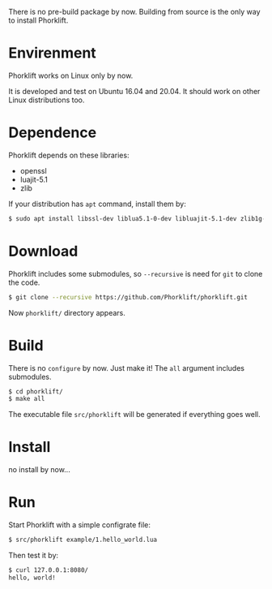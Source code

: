 There is no pre-build package by now. Building from source is the only way to install Phorklift.

# Envirenment

Phorklift works on Linux only by now.

It is developed and test on Ubuntu 16.04 and 20.04.
It should work on other Linux distributions too.

# Dependence

Phorklift depends on these libraries:

- openssl
- luajit-5.1
- zlib

If your distribution has `apt` command, install them by:

  ```bash
  $ sudo apt install libssl-dev liblua5.1-0-dev libluajit-5.1-dev zlib1g-dev
  ```

# Download

Phorklift includes some submodules, so `--recursive` is need for `git` to clone the code.

  ```bash
  $ git clone --recursive https://github.com/Phorklift/phorklift.git
  ```

Now `phorklift/` directory appears.


# Build

There is no `configure` by now. Just make it!
The `all` argument includes submodules.

  ```bash
  $ cd phorklift/
  $ make all
  ```

The executable file `src/phorklift` will be generated if everything goes well.


# Install

no install by now...


# Run

Start Phorklift with a simple configrate file:

  ```bash
  $ src/phorklift example/1.hello_world.lua
  ```

Then test it by:

  ```bash
  $ curl 127.0.0.1:8080/
  hello, world!
  ```

